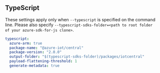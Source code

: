 ## TypeScript

These settings apply only when `--typescript` is specified on the command line.
Please also specify `--typescript-sdks-folder=<path to root folder of your azure-sdk-for-js clone>`.

```yaml $(typescript)
typescript:
  azure-arm: true
  package-name: "@azure-iot/central"
  package-version: "2.0.0"
  output-folder: "$(typescript-sdks-folder)/packages/iotcentral"
  payload-flattening-threshold: 1
  generate-metadata: true
```
